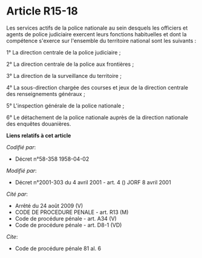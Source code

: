 # Article R15-18

Les services actifs de la police nationale au sein desquels les officiers et agents de police judiciaire exercent leurs
fonctions habituelles et dont la compétence s'exerce sur l'ensemble du territoire national sont les suivants :

1° La direction centrale de la police judiciaire ;

2° La direction centrale de la police aux frontières ;

3° La direction de la surveillance du territoire ;

4° La sous-direction chargée des courses et jeux de la direction centrale des renseignements généraux ;

5° L'inspection générale de la police nationale ;

6° Le détachement de la police nationale auprès de la direction nationale des enquêtes douanières.

**Liens relatifs à cet article**

_Codifié par_:

  - Décret n°58-358 1958-04-02

_Modifié par_:

  - Décret n°2001-303 du 4 avril 2001 - art. 4 () JORF 8 avril 2001

_Cité par_:

  - Arrêté du 24 août 2009 (V)
  - CODE DE PROCEDURE PENALE - art. R13 (M)
  - Code de procédure pénale - art. A34 (V)
  - Code de procédure pénale - art. D8-1 (VD)

_Cite_:

  - Code de procédure pénale 81 al. 6
